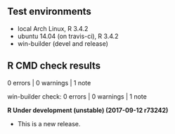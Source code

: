 ## Test environments
* local Arch Linux, R 3.4.2
* ubuntu 14.04 (on travis-ci), R 3.4.2
* win-builder (devel and release)

## R CMD check results

0 errors | 0 warnings | 1 note

win-builder check: 0 errors | 0 warnings | 1 note

**R Under development (unstable) (2017-09-12 r73242)**

* This is a new release.
